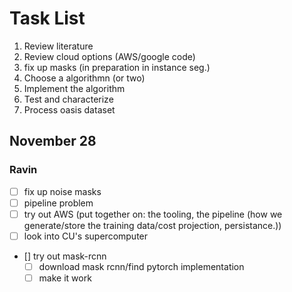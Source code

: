 # Task List
1. Review literature
2. Review cloud options (AWS/google code)
3. fix up masks (in preparation in instance seg.)
4. Choose a algorithmn (or two)
5. Implement the algorithm
6. Test and characterize
7. Process oasis dataset

## November 28
### Ravin
- [ ] fix up noise masks
- [ ] pipeline problem
- [ ] try out AWS (put together on: the tooling, the pipeline (how we generate/store the training data/cost projection, persistance.))
- [ ] look into CU's supercomputer
- [] try out mask-rcnn
	- [ ] download mask rcnn/find pytorch implementation
	- [ ] make it work

